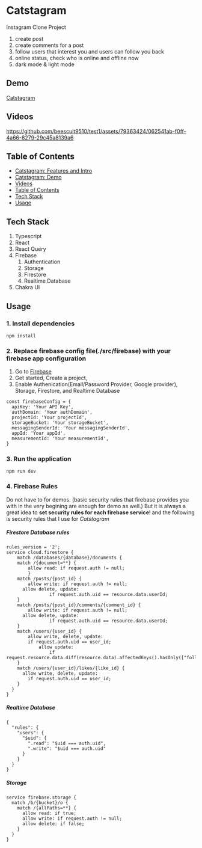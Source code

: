 <!-- TODO: create korean version -->

# Catstagram

Instagram Clone Project

1. create post
2. create comments for a post
3. follow users that interest you and users can follow you back
4. online status, check who is online and offline now
5. dark mode & light mode

## Demo

[Catstagram](https://casta2.web.app)

## Videos

https://github.com/beescuit9510/test1/assets/79363424/062541ab-f0ff-4a66-8279-29c45a8139a6

## Table of Contents

- [Catstagram: Features and Intro](#catstagram)
- [Catstagram: Demo](#demo)
- [Videos](#videos)
- [Table of Contents](#table-of-contents)
- [Tech Stack](#tech-stack)
- [Usage](#usage)

## Tech Stack

1. Typescript
1. React
1. React Query
1. Firebase
   1. Authentication
   1. Storage
   1. Firestore
   1. Realtime Database
1. Chakra UI

## Usage

### 1. Install dependencies

```
npm install
```

### 2. Replace firebase config file(./src/firebase) with your firebase app configuration

1. Go to [Firebase](https://firebase.google.com/)
2. Get started, Create a project,
3. Enable Authenication(Email/Password Provider, Google provider), Storage, Firestore, and Realtime Database

```
const firebaseConfig = {
  apiKey: 'Your API Key',
  authDomain: 'Your authDomain',
  projectId: 'Your projectId',
  storageBucket: 'Your storageBucket',
  messagingSenderId: 'Your messagingSenderId',
  appId: 'Your appId',
  measurementId: 'Your measurementId',
}
```

### 3. Run the application

```
npm run dev
```

### 4. Firebase Rules

Do not have to for demos. (basic security rules that firebase provides you with in the very begining are enough for demo as well.)
But it is always a great idea to **set security rules for each firebase service**! and the following is security rules that I use for _Catstagram_

##### Firestore Database rules

```
rules_version = '2';
service cloud.firestore {
	match /databases/{database}/documents {
    match /{document=**} {
   		allow read: if request.auth != null;
		}
    match /posts/{post_id} {
    	allow write: if request.auth != null;
      allow delete, update:
				if request.auth.uid == resource.data.userId;
    }
    match /posts/{post_id}/comments/{comment_id} {
    	allow write: if request.auth != null;
      allow delete, update:
				if request.auth.uid == resource.data.userId;
    }
    match /users/{user_id} {
	    allow write, delete, update:
      	if request.auth.uid == user_id;
			allow update:
				if request.resource.data.diff(resource.data).affectedKeys().hasOnly(["followers"]);
    }
    match /users/{user_id}/likes/{like_id} {
      allow write, delete, update:
      	if request.auth.uid == user_id;
    }
  }
}

```

##### Realtime Database

```
{
  "rules": {
    "users": {
      "$uid": {
        ".read": "$uid === auth.uid",
        ".write": "$uid === auth.uid"
      }
    }
  }
}
```

##### Storage

```
service firebase.storage {
  match /b/{bucket}/o {
    match /{allPaths=**} {
      allow read: if true;
      allow write: if request.auth != null;
      allow delete: if false;
    }
  }
}
```

